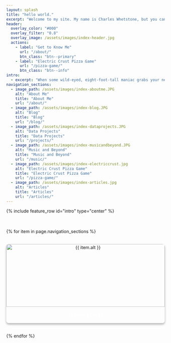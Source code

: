 ```yaml
---
layout: splash
title: "hello world."
excerpt: "Welcome to my site. My name is Charles Whetstone, but you can call me Viper. I'm a Forensic Engineer with a background in eDiscovery."
header:
  overlay_color: "#000"
  overlay_filter: "0.8"
  overlay_image: /assets/images/index-header.jpg
  actions:
    - label: "Get to Know Me"
      url: "/about/"
      btn_class: "btn--primary"
    - label: "Electric Crust Pizza Game"
      url: "/pizza-game/"
      btn_class: "btn--info"
intro: 
  - excerpt: "When some wild-eyed, eight-foot-tall maniac grabs your neck, taps the back of your favorite head up against the barroom wall, and he looks you crooked in the eye and he asks you if ya paid your dues, you just stare that big sucker right back in the eye, and you remember what ol' Jack Burton always says at a time like that: 'Have ya paid your dues, Jack?' 'Yessir, the check is in the mail.' - Jack Burton, Big Trouble in Little China"
navigation_sections:
  - image_path: /assets/images/index-aboutme.JPG
    alt: "About Me"
    title: "About Me"
    url: "/about/"
  - image_path: /assets/images/index-blog.JPG
    alt: "Blog"
    title: "Blog"
    url: "/blog/"
  - image_path: /assets/images/index-dataprojects.JPG
    alt: "Data Projects"
    title: "Data Projects"
    url: "/projects/"
  - image_path: /assets/images/index-musicandbeyond.JPG
    alt: "Music and Beyond"
    title: "Music and Beyond"
    url: "/music/"
  - image_path: /assets/images/index-electriccrust.jpg
    alt: "Electric Crust Pizza Game"
    title: "Electric Crust Pizza Game"
    url: "/pizza-game/"
  - image_path: /assets/images/index-articles.jpg
    alt: "Articles"
    title: "Articles"
    url: "/articles/"
---
```


<style>
.intro .archive__item-excerpt {
  text-align: left !important;
}
.navigation-grid {
  display: grid;
  grid-template-columns: repeat(auto-fit, minmax(250px, 1fr));
  gap: 2rem;
  margin: 3rem 0;
}
.nav-card {
  text-align: center;
  border-radius: 8px;
  overflow: hidden;
  box-shadow: 0 4px 6px rgba(0,0,0,0.3);
  transition: transform 0.3s ease;
}
.nav-card:hover {
  transform: translateY(-5px);
}
.nav-card img {
  width: 100%;
  height: 200px;
  object-fit: cover;
}
.nav-card h3 {
  margin: 1rem 0;
  color: #fff;
}
.nav-card a {
  text-decoration: none;
  color: inherit;
}
</style>

{% include feature_row id="intro" type="center" %}

<div class="navigation-grid">
{% for item in page.navigation_sections %}
  <div class="nav-card">
    <a href="{{ item.url | relative_url }}">
      <img src="{{ item.image_path | relative_url }}" alt="{{ item.alt }}">
      <h3>{{ item.title }}</h3>
    </a>
  </div>
{% endfor %}
</div>
